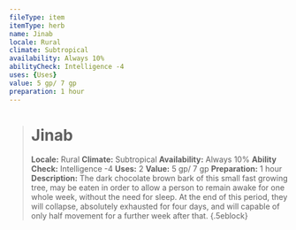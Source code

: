 ```yaml
---
fileType: item
itemType: herb
name: Jinab
locale: Rural
climate: Subtropical
availability: Always 10%
abilityCheck: Intelligence -4
uses: {Uses}
value: 5 gp/ 7 gp
preparation: 1 hour
---
```

>#  Jinab
>
> **Locale:** Rural
> **Climate:** Subtropical
> **Availability:** Always 10%
> **Ability Check:** Intelligence -4
> **Uses:** 2
> **Value:** 5 gp/ 7 gp
> **Preparation:** 1 hour
> **Description:** The dark chocolate brown bark of this small fast growing tree, may be eaten in order to allow a person to remain awake for one whole week, without the need for sleep. At the end of this period, they will collapse, absolutely exhausted for four days, and will capable of only half movement for a further week after that.
{.5eblock}

